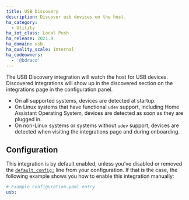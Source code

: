 ```yaml
---
title: USB Discovery
description: Discover usb devices on the host.
ha_category:
  - Utility
ha_iot_class: Local Push
ha_release: 2021.9
ha_domain: usb
ha_quality_scale: internal
ha_codeowners:
  - '@bdraco'
---
```


The USB Discovery integration will watch the host for USB devices. Discovered integrations will show up in the discovered section on the integrations page in the configuration panel.

- On all supported systems, devices are detected at startup.
- On Linux systems that have functional `udev` support, including Home Assistant Operating System, devices are detected as soon as they are plugged in.
- On non-Linux systems or systems without `udev` support, devices are detected when visiting the integrations page and during onboarding.

## Configuration

This integration is by default enabled, unless you've disabled or removed the [`default_config:`](/integrations/default_config/) line from your configuration. If that is the case, the following example shows you how to enable this integration manually:

```yaml
# Example configuration.yaml entry
usb:
```
